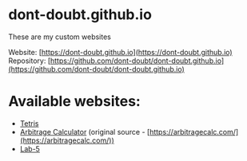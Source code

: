 # dont-doubt.github.io
These are my custom websites

Website: [https://dont-doubt.github.io](https://dont-doubt.github.io) <br>
Repository: [https://github.com/dont-doubt/dont-doubt.github.io](https://github.com/dont-doubt/dont-doubt.github.io)

# Available websites:
* [Tetris](https://dont-doubt.github.io/tetris)
* [Arbitrage Calculator](https://dont-doubt.github.io/arbitrage) (original source - [https://arbitragecalc.com/](https://arbitragecalc.com/))
* [Lab-5](https://dont-doubt.github.io/lab-5)